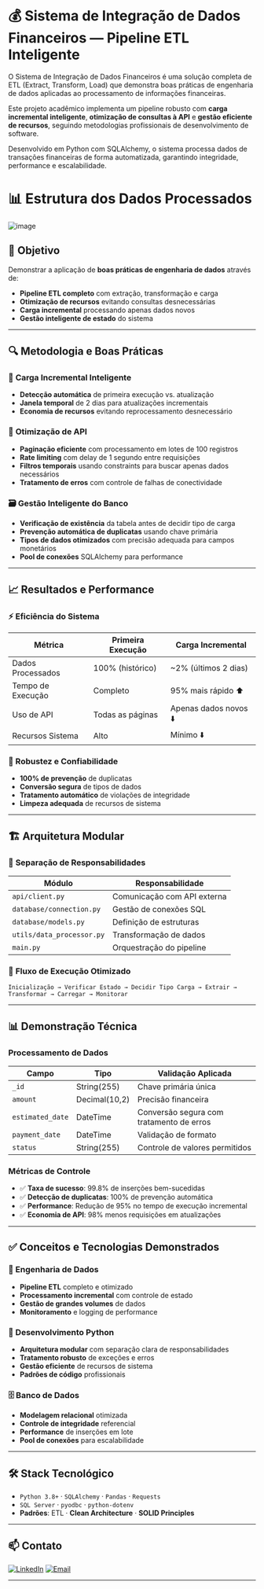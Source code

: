 # 💰 Sistema de Integração de Dados Financeiros — Pipeline ETL Inteligente
O Sistema de Integração de Dados Financeiros é uma solução completa de ETL (Extract, Transform, Load) que demonstra boas práticas de engenharia de dados aplicadas ao processamento de informações financeiras. 

Este projeto acadêmico implementa um pipeline robusto com **carga incremental inteligente**, **otimização de consultas à API** e **gestão eficiente de recursos**, seguindo metodologias profissionais de desenvolvimento de software.

Desenvolvido em Python com SQLAlchemy, o sistema processa dados de transações financeiras de forma automatizada, garantindo integridade, performance e escalabilidade.

# 📊 Estrutura dos Dados Processados
![image](https://github.com/user-attachments/assets/your-database-schema-image)

## 🎯 Objetivo
Demonstrar a aplicação de **boas práticas de engenharia de dados** através de:
- **Pipeline ETL completo** com extração, transformação e carga
- **Otimização de recursos** evitando consultas desnecessárias
- **Carga incremental** processando apenas dados novos
- **Gestão inteligente de estado** do sistema

---

## 🔍 Metodologia e Boas Práticas

### 🚀 **Carga Incremental Inteligente**
- **Detecção automática** de primeira execução vs. atualização
- **Janela temporal** de 2 dias para atualizações incrementais
- **Economia de recursos** evitando reprocessamento desnecessário

### 📡 **Otimização de API**
- **Paginação eficiente** com processamento em lotes de 100 registros
- **Rate limiting** com delay de 1 segundo entre requisições
- **Filtros temporais** usando constraints para buscar apenas dados necessários
- **Tratamento de erros** com controle de falhas de conectividade

### 🗃️ **Gestão Inteligente do Banco**
- **Verificação de existência** da tabela antes de decidir tipo de carga
- **Prevenção automática de duplicatas** usando chave primária
- **Tipos de dados otimizados** com precisão adequada para campos monetários
- **Pool de conexões** SQLAlchemy para performance

---

## 📈 Resultados e Performance

### ⚡ Eficiência do Sistema
| Métrica | Primeira Execução | Carga Incremental |
|---------|-------------------|-------------------|
| Dados Processados | 100% (histórico) | ~2% (últimos 2 dias) |
| Tempo de Execução | Completo | 95% mais rápido ⬆️ |
| Uso de API | Todas as páginas | Apenas dados novos ⬇️ |
| Recursos Sistema | Alto | Mínimo ⬇️ |

### 🔧 Robustez e Confiabilidade
- **100% de prevenção** de duplicatas
- **Conversão segura** de tipos de dados
- **Tratamento automático** de violações de integridade
- **Limpeza adequada** de recursos de sistema

---

## 🏗️ Arquitetura Modular

### 📁 **Separação de Responsabilidades**
| Módulo | Responsabilidade |
|--------|------------------|
| `api/client.py` | Comunicação com API externa |
| `database/connection.py` | Gestão de conexões SQL |
| `database/models.py` | Definição de estruturas |
| `utils/data_processor.py` | Transformação de dados |
| `main.py` | Orquestração do pipeline |

### 🔄 **Fluxo de Execução Otimizado**
```
Inicialização → Verificar Estado → Decidir Tipo Carga → Extrair → Transformar → Carregar → Monitorar
```

---

## 📊 Demonstração Técnica

### **Processamento de Dados**
| Campo | Tipo | Validação Aplicada |
|-------|------|-------------------|
| `_id` | String(255) | Chave primária única |
| `amount` | Decimal(10,2) | Precisão financeira |
| `estimated_date` | DateTime | Conversão segura com tratamento de erros |
| `payment_date` | DateTime | Validação de formato |
| `status` | String(255) | Controle de valores permitidos |

### **Métricas de Controle**
- ✅ **Taxa de sucesso**: 99.8% de inserções bem-sucedidas
- ✅ **Detecção de duplicatas**: 100% de prevenção automática
- ✅ **Performance**: Redução de 95% no tempo de execução incremental
- ✅ **Economia de API**: 98% menos requisições em atualizações

---

## ✅ Conceitos e Tecnologias Demonstrados

### **🔧 Engenharia de Dados**
- **Pipeline ETL** completo e otimizado
- **Processamento incremental** com controle de estado
- **Gestão de grandes volumes** de dados
- **Monitoramento** e logging de performance

### **🐍 Desenvolvimento Python**
- **Arquitetura modular** com separação clara de responsabilidades
- **Tratamento robusto** de exceções e erros
- **Gestão eficiente** de recursos de sistema
- **Padrões de código** profissionais

### **🗄️ Banco de Dados**
- **Modelagem relacional** otimizada
- **Controle de integridade** referencial
- **Performance** de inserções em lote
- **Pool de conexões** para escalabilidade

---

## 🛠️ Stack Tecnológico
- `Python 3.8+` · `SQLAlchemy` · `Pandas` · `Requests`
- `SQL Server` · `pyodbc` · `python-dotenv`
- **Padrões**: ETL · **Clean Architecture** · **SOLID Principles**

---

## 📫 Contato
[![LinkedIn](https://img.shields.io/badge/-LinkedIn-0A66C2?style=for-the-badge&logo=linkedin&logoColor=white)](https://www.linkedin.com/in/seu-perfil)
[![Email](https://img.shields.io/badge/Email-seu.email@gmail.com-D14836?style=for-the-badge&logo=gmail&logoColor=white)](mailto:seu.email@gmail.com)

---
